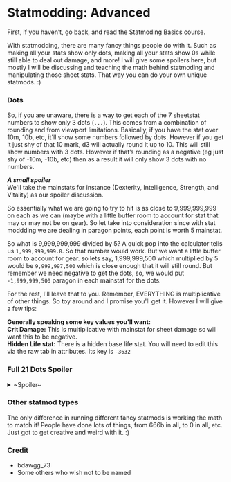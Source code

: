 # Statmodding: Advanced
First, if you haven’t, go back, and read the Statmoding Basics course.  

With statmodding, there are many fancy things people do with it. Such as making all your stats show only dots, making all your stats show 0s while still able to deal out damage, and more! I will give some spoilers here, but mostly I will be discussing and teaching the math behind statmoding and manipulating those sheet stats. That way you can do your own unique statmods. :)

### Dots
So, if you are unaware, there is a way to get each of the 7 sheetstat numbers to show only 3 dots (`...`). This comes from a combination of rounding and from viewport limitations. Basically, if you have the stat over 10m, 10b, etc, it'll show some numbers followed by dots. However if you get it just shy of that 10 mark, d3 will actually round it up to 10. This will still show numbers with 3 dots. However if that’s rounding as a negative (eg just shy of -10m, -10b, etc) then as a result it will only show 3 dots with no numbers.

_**A small spoiler**_  
We'll take the mainstats for instance (Dexterity, Intelligence, Strength, and Vitality) as our spoiler discussion.    

So essentially what we are going to try to hit is as close to 9,999,999,999 on each as we can (maybe with a little buffer room to account for stat that may or may not be on gear). So let take into consideration since with stat moddding we are dealing in paragon points, each point is worth 5 mainstat.   

So what is 9,999,999,999 divided by 5? A quick pop into the calculator tells us `1,999,999,999.8`. So that number would work. But we want a little buffer room to account for gear. so lets say, 1,999,999,500 which multiplied by 5 would be `9,999,997,500` which is close enough that it will still round. But remember we need negative to get the dots, so, we would put `-1,999,999,500` paragon in each mainstat for the dots.

For the rest, I'll leave that to you. Remember, EVERYTHING is multiplicative of other things. So toy around and I promise you'll get it. However I will give a few tips:  

**Generally speaking some key values you'll want:**  
**Crit Damage:** This is multiplicative with mainstat for sheet damage so will want this to be negative.  
**Hidden Life stat:** There is a hidden base life stat. You will need to edit this via the raw tab in attributes. Its key is `-3632`  

### Full 21 Dots Spoiler
<details>
  <summary>~Spoiler~</summary>
  <p>  
    
  **The numbers may be slightly different on different systems, but heres the general numbers for 21 dots.**  
  * **Int, Dex, Str, Vit:**   `-1,999,999,500`  
  * **Resist All:**           `225,000,000` (May need to be altered slightly based on system)  
  * **Life Percent:**         `-2,147,483,647`  
  * **Life Regen:**           `0`  
  * **Life Per Hit:**         `-2,147,483,647`  
  * **Armor:**                `-200`  
  * **Crit Chance:**          `2,147,483,647`  
  * **Crit Damage:**          `-2,147,483,647` (May change depending on gear an system)  
  </p>
</details>


### Other statmod types
The only difference in running different fancy statmods is working the math to match it! People have done lots of things, from 666b in all, to 0 in all, etc. Just got to get creative and weird with it. :)  
  
### Credit
* bdawgg_73
* Some others who wish not to be named
